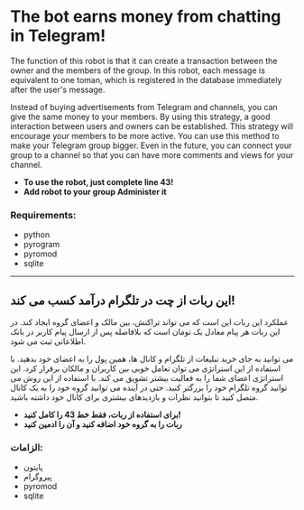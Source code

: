# The bot earns money from chatting in Telegram!
The function of this robot is that it can create a transaction between the owner and the members of the group. In this robot, each message is equivalent to one toman, which is registered in the database immediately after the user's message.

Instead of buying advertisements from Telegram and channels, you can give the same money to your members. By using this strategy, a good interaction between users and owners can be established. This strategy will encourage your members to be more active. 
You can use this method to make your Telegram group bigger. Even in the future, you can connect your group to a channel so that you can have more comments and views for your channel.

- **To use the robot, just complete line 43!**
- **Add robot to your group Administer it**

### Requirements:
- python
- pyrogram 
- pyromod 
- sqlite

------------
##  این ربات از چت در تلگرام درآمد کسب می کند!
عملکرد این ربات این است که می تواند تراکنش، بین مالک و اعضای گروه ایجاد کند. در این ربات هر پیام معادل یک تومان است که بلافاصله پس از ارسال پیام کاربر در بانک اطلاعاتی ثبت می شود.

می توانید به جای خرید تبلیغات از تلگرام و کانال ها، همین پول را به اعضای خود بدهید. با استفاده از این استراتژی می توان تعامل خوبی بین کاربران و مالکان برقرار کرد. این استراتژی اعضای شما را به فعالیت بیشتر تشویق می کند. با استفاده از این روش می توانید گروه تلگرام خود را بزرگتر کنید. حتی در آینده می توانید گروه خود را به یک کانال متصل کنید تا بتوانید نظرات و بازدیدهای بیشتری برای کانال خود داشته باشید.

- **برای استفاده از ربات، فقط خط 43 را کامل کنید!**
- **ربات را به گروه خود اضافه کنید و آن را ادمین کنید**

### الزامات:
- پایتون
- پیروگرام
- pyromod
- sqlite
